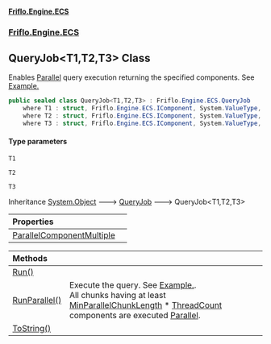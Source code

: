 #### [Friflo.Engine.ECS](index.md#'index')
### [Friflo.Engine.ECS](Friflo.Engine.ECS.md#'Friflo.Engine.ECS')

## QueryJob<T1,T2,T3> Class

Enables [Parallel](JobExecution.md#Friflo.Engine.ECS.JobExecution.Parallel#'Friflo.Engine.ECS.JobExecution.Parallel') query execution returning the specified components.
See <a href="https://github.com/friflo/Friflo.Json.Fliox/blob/main/Engine/README.md#parallel-query-job">Example.</a>

```csharp
public sealed class QueryJob<T1,T2,T3> : Friflo.Engine.ECS.QueryJob
    where T1 : struct, Friflo.Engine.ECS.IComponent, System.ValueType, System.ValueType
    where T2 : struct, Friflo.Engine.ECS.IComponent, System.ValueType, System.ValueType
    where T3 : struct, Friflo.Engine.ECS.IComponent, System.ValueType, System.ValueType
```
#### Type parameters

<a name='Friflo.Engine.ECS.QueryJob_T1,T2,T3_.T1'></a>

`T1`

<a name='Friflo.Engine.ECS.QueryJob_T1,T2,T3_.T2'></a>

`T2`

<a name='Friflo.Engine.ECS.QueryJob_T1,T2,T3_.T3'></a>

`T3`

Inheritance [System.Object](https://docs.microsoft.com/en-us/dotnet/api/System.Object#'System.Object') &#129106; [QueryJob](QueryJob.md#'Friflo.Engine.ECS.QueryJob') &#129106; QueryJob<T1,T2,T3>

| Properties | |
| :--- | :--- |
| [ParallelComponentMultiple](QueryJob_T1,T2,T3_.ParallelComponentMultiple.md#'Friflo.Engine.ECS.QueryJob<T1,T2,T3>.ParallelComponentMultiple') | |

| Methods | |
| :--- | :--- |
| [Run()](QueryJob_T1,T2,T3_.Run().md#'Friflo.Engine.ECS.QueryJob<T1,T2,T3>.Run()') | |
| [RunParallel()](QueryJob_T1,T2,T3_.RunParallel().md#'Friflo.Engine.ECS.QueryJob<T1,T2,T3>.RunParallel()') | Execute the query.             See <a href="https://github.com/friflo/Friflo.Json.Fliox/blob/main/Engine/README.md#parallel-query-job">Example.</a>.<br/>             All chunks having at least [MinParallelChunkLength](QueryJob.MinParallelChunkLength.md#'Friflo.Engine.ECS.QueryJob.MinParallelChunkLength') * [ThreadCount](ParallelJobRunner.ThreadCount.md#'Friflo.Engine.ECS.ParallelJobRunner.ThreadCount')             components are executed [Parallel](JobExecution.md#Friflo.Engine.ECS.JobExecution.Parallel#'Friflo.Engine.ECS.JobExecution.Parallel'). |
| [ToString()](QueryJob_T1,T2,T3_.ToString().md#'Friflo.Engine.ECS.QueryJob<T1,T2,T3>.ToString()') | |
